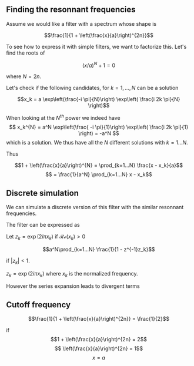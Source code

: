 
## Finding the resonnant frequencies

Assume we would like a filter with a spectrum whose shape is


$$\frac{1}{1 +  \left(\frac{x}{a}\right)^{2n}}$$

To see how to express it with simple filters, we want to factorize this. Let's find the roots of

$$(x/a)^{N} + 1 = 0$$

where $N = 2n$.


Let's check if the following candidates, for $k=1,...,N$ can be a solution

$$x_k = a \exp\left(\frac{-i \pi}{N}\right) \exp\left( \frac{i 2k \pi}{N} \right)$$




When looking at the $N^{th}$ power we indeed have
$$ 
x_k^{N} = a^N \exp\left(\frac{ -i \pi}{1}\right) \exp\left( \frac{i 2k \pi}{1} \right) = -a^N
$$
which is a solution. We thus have all the $N$ different solutions with $k=1...N$.

Thus

$$1 + \left(\frac{x}{a}\right)^{N} = \prod_{k=1...N} \frac{x - x_k}{a}$$
$$ = \frac{1}{a^N} \prod_{k=1...N}  x - x_k$$

## Discrete simulation

We can simulate a discrete version of this filter with the similar resonnant frequencies.


The filter can be expressed as

Let $z_k = \exp(2 i \pi x_k)$ if $\mathcal{Re}(x_k) > 0$

$$a^N\prod_{k=1...N} \frac{1}{1 - z^{-1}z_k}$$

if $|z_k| < 1$.

$z_k = \exp(2 i \pi x_k)$ where $x_k$ is the normalized frequency.

However the series expansion leads to divergent terms


## Cutoff frequency


$$\frac{1}{1 +  \left(\frac{x}{a}\right)^{2n}} = \frac{1}{2}$$

if 
$$1 +  \left(\frac{x}{a}\right)^{2n} = 2$$
$$ \left(\frac{x}{a}\right)^{2n} = 1$$
$$ x=a$$
